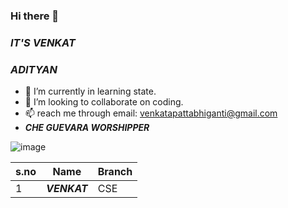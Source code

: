 ### Hi there 👋
### *IT'S VENKAT*
### _ADITYAN_

- 🌱 I’m currently in learning state.
- 👯 I’m looking to collaborate on coding.
- 📫 reach me through email: venkatapattabhiganti@gmail.com
- ***CHE GUEVARA WORSHIPPER***


![image](https://user-images.githubusercontent.com/84462463/142843280-f0b4835f-78e2-4e4c-b052-99206d2e37a0.png)


|s.no|Name|Branch|
|----|-----|-----|
|1| ***VENKAT***|CSE|
